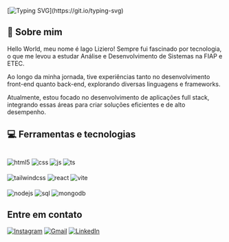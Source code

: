 [![Typing SVG](https://readme-typing-svg.demolab.com/?lines=Eaee,+sou+o+Iago+Liziero.;Full+stack+developer.)](https://git.io/typing-svg)

## 📌 Sobre mim

Hello World, meu nome é Iago Liziero! Sempre fui fascinado por tecnologia, o que me levou a estudar Análise e Desenvolvimento de Sistemas na FIAP e ETEC.

Ao longo da minha jornada, tive experiências tanto no desenvolvimento front-end quanto back-end, explorando diversas linguagens e frameworks. 

Atualmente, estou focado no desenvolvimento de aplicações full stack, integrando essas áreas para criar soluções eficientes e de alto desempenho.

## 💻 Ferramentas e tecnologias
<div>
        <br>
        <img align="center" alt="html5" src="https://img.shields.io/badge/HTML5-E34F26?style=for-the-badge&logo=html5&logoColor=white" />
       <img align="center" alt="css" src="https://img.shields.io/badge/CSS3-1572B6?style=for-the-badge&logo=css3&logoColor=white" />
        <img align="center" alt="js" src="https://img.shields.io/badge/JavaScript-F7DF1E?style=for-the-badge&logo=javascript&logoColor=black" />
       <img align="center" alt="ts" src="https://img.shields.io/badge/TypeScript-007ACC?style=for-the-badge&logo=typescript&logoColor=white" />
        <br><br>
        <img align="center" alt="tailwindcss" src="https://img.shields.io/badge/-Tailwindcss-030712?logo=tailwindcss&style=for-the-badge" />
       <img align="center" alt="react" src="https://img.shields.io/badge/React-20232A?style=for-the-badge&logo=react&logoColor=61DAFB" />
        <img align="center" alt="vite" src="https://img.shields.io/badge/-Vite-646CFF?logo=vite&style=for-the-badge&logoColor=white" />
        <br><br>
       <img align="center" alt="nodejs" src="https://img.shields.io/badge/Node.js-43853D?style=for-the-badge&logo=node.js&logoColor=white" />
       <img align="center" alt="sql" src="https://img.shields.io/badge/MySQL-3E6E93?style=for-the-badge&logo=mysql&logoColor=white" />
        <img align="center" alt="mongodb" src="https://img.shields.io/badge/-MongoDB-3f3E42?logo=mongodb&style=for-the-badge" />
       </div>

## Entre em contato
[![Instagram](https://img.shields.io/badge/Instagram-E4405F?style=for-the-badge&logo=instagram&logoColor=white)](https://www.instagram.com/Iagoliziero/)
[![Gmail](https://img.shields.io/badge/Gmail-D14836?style=for-the-badge&logo=gmail&logoColor=white)](mailto:iagolizierox14@gmail.com)
[![LinkedIn](https://img.shields.io/badge/LinkedIn-0077B5?style=for-the-badge&logo=linkedin&logoColor=white)](https://www.linkedin.com/in/iago-liziero-54b81232b?trk=blended-typeahead)
